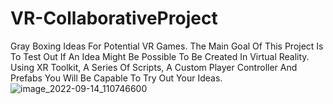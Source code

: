 # VR-CollaborativeProject
Gray Boxing Ideas For Potential VR Games.
The Main Goal Of This Project Is To Test Out If An Idea Might Be Possible To Be Created In Virtual Reality.
Using XR Toolkit, A Series Of Scripts, A Custom Player Controller And Prefabs You Will Be Capable To Try Out Your Ideas.
![image_2022-09-14_110746600](https://user-images.githubusercontent.com/73468022/190111978-3fca524a-5a2e-4dc5-8775-d8893d4174ef.png)
